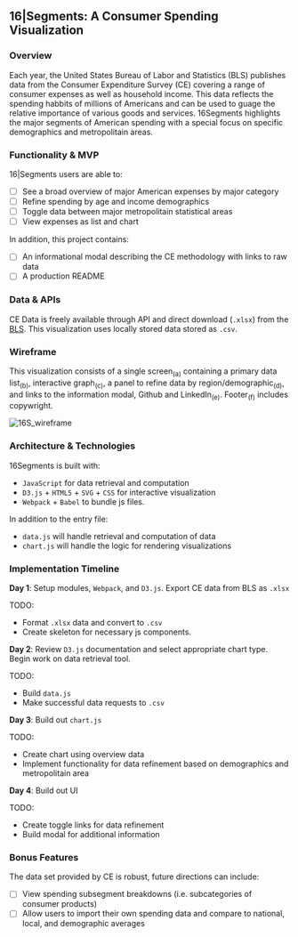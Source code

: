 ## 16|Segments: A Consumer Spending Visualization

### Overview

Each year, the United States Bureau of Labor and Statistics (BLS) publishes data from the Consumer Expenditure Survey (CE) covering a range of consumer expenses as well as household income. This data reflects the spending habbits of millions of Americans and can be used to guage the relative importance of various goods and services. 16Segments highlights the major segments of American spending with a special focus on specific demographics and metropolitain areas.  

### Functionality & MVP  
16|Segments users are able to:

- [ ] See a broad overview of major American expenses by major category
- [ ] Refine spending by age and income demographics
- [ ] Toggle data between major metropolitain statistical areas
- [ ] View expenses as list and chart 

In addition, this project contains:

- [ ] An informational modal describing the CE methodology with links to raw data
- [ ] A production README

### Data & APIs

CE Data is freely available through API and direct download (`.xlsx`) from the [BLS](https://www.bls.gov/cex/home.htm). This visualization uses locally stored data stored as `.csv`.

### Wireframe

This visualization consists of a single screen<sub>(a)</sub> containing a primary data list<sub>(b)</sub>, interactive graph<sub>(c)</sub>, a panel to refine data by region/demographic<sub>(d)</sub>, and links to the information modal, Github and LinkedIn<sub>(e)</sub>. Footer<sub>(f)</sub> includes copywright.

![16S_wireframe](https://github.com/mrkvncnt/Toast/blob/master/assets/16S_wireframe.jpg)

### Architecture & Technologies

16Segments is built with:

- `JavaScript` for data retrieval and computation
- `D3.js` + `HTML5` + `SVG` + `CSS` for interactive visualization
- `Webpack` + `Babel` to bundle js files.

In addition to the entry file:

- `data.js` will handle retrieval and computation of data
- `chart.js` will handle the logic for rendering visualizations


### Implementation Timeline

**Day 1**: Setup modules, `Webpack`, and `D3.js`. Export CE data from BLS as `.xlsx`

TODO: 
- Format `.xlsx` data and convert to `.csv`
- Create skeleton for necessary js components.

**Day 2**: Review `D3.js` documentation and select appropriate chart type. Begin work on data retrieval tool.

TODO: 
- Build `data.js`
- Make successful data requests to `.csv`

**Day 3**: Build out `chart.js`

TODO:
- Create chart using overview data
- Implement functionality for data refinement based on demographics and metropolitain area


**Day 4**: Build out UI

TODO: 
- Create toggle links for data refinement
- Build modal for additional information


### Bonus Features

The data set provided by CE is robust, future directions can include:

- [ ] View spending subsegment breakdowns (i.e. subcategories of consumer products)
- [ ] Allow users to import their own spending data and compare to national, local, and demographic averages
